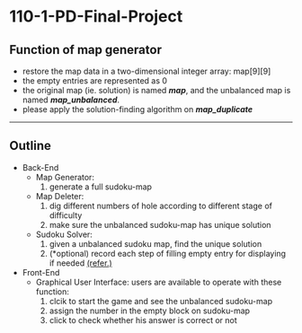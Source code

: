 # 110-1-PD-Final-Project

## Function of map generator
- restore the map data in a two-dimensional integer array: map[9][9]
- the empty entries are represented as 0
- the original map (ie. solution) is named _**map**_, and the unbalanced map is named **_map_unbalanced_**.
- please apply the solution-finding algorithm on **_map_duplicate_**


---
## Outline
- Back-End
  - Map Generator: 
    1. generate a full sudoku-map
  - Map Deleter: 
    1. dig different numbers of hole according to different stage of difficulty
    2. make sure the unbalanced sudoku-map has unique solution
  - Sudoku Solver: 
    1. given a unbalanced sudoku map, find the unique solution
    2. (*optional) record each step of filling empty entry for displaying if needed [(refer.)](https://www.gushiciku.cn/pl/glKd/zh-tw)
- Front-End
  - Graphical User Interface: users are available to operate with these function:
    1. clcik to start the game and see the unbalanced sudoku-map
    2. assign the number in the empty block on sudoku-map
    3. click to check whether his answer is correct or not
